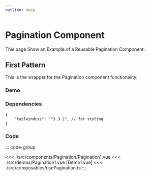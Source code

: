 ```yaml
---
outline: deep
---
```


<script setup>
import Pagination1 from '../../src/demos/Pagination1.vue'

</script>

# Pagination Component

This page Show an Example of a Reusable Pagination Component.

## First Pattern

This is the wrapper for the Pagination component functionality.

### Demo

<Pagination1 />

### Dependencies

```
{
    "tailwindcss": "^3.3.2", // for styling
}
```

### Code

::: code-group

<<< ./src/components/Pagination/Pagination1.vue
<<< ./src/demos/Pagination1.vue [Demo1.vue]
<<< ./src/composables/usePagination.ts
:::
